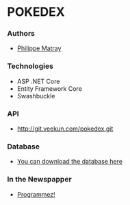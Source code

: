 # POKEDEX #

### Authors ###

* [Philippe Matray](http://phmatray.net)

### Technologies ###

* ASP .NET Core
* Entity Framework Core
* Swashbuckle

### API ###

* http://git.veekun.com/pokedex.git

### Database ###

* [You can download the database here](https://1drv.ms/f/s!AqTrV0W8pvWLh-ZrMYG-h7dEcSUXtg)

### In the Newspapper ###

* [Programmez!](http://www.programmez.com/magazine/article/uwp-developpement-dun-pokedex)
